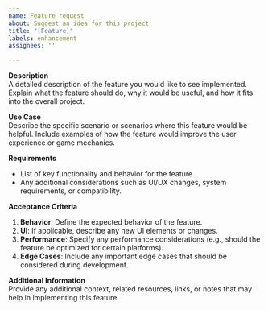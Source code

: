 ```yaml
---
name: Feature request
about: Suggest an idea for this project
title: "[Feature]"
labels: enhancement
assignees: ''

---
```


**Description**  
A detailed description of the feature you would like to see implemented. Explain what the feature should do, why it would be useful, and how it fits into the overall project.

**Use Case**  
Describe the specific scenario or scenarios where this feature would be helpful. Include examples of how the feature would improve the user experience or game mechanics.

**Requirements**  
- List of key functionality and behavior for the feature.
- Any additional considerations such as UI/UX changes, system requirements, or compatibility.

**Acceptance Criteria**  
1. **Behavior**: Define the expected behavior of the feature.  
2. **UI**: If applicable, describe any new UI elements or changes.  
3. **Performance**: Specify any performance considerations (e.g., should the feature be optimized for certain platforms).  
4. **Edge Cases**: Include any important edge cases that should be considered during development.  

**Additional Information**  
Provide any additional context, related resources, links, or notes that may help in implementing this feature.
